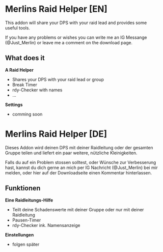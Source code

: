 Merlins Raid Helper [EN]
==================

This addon will share your DPS with your raid lead and provides some useful tools.

If you have any problems or wishes you can write me an IG Messange (@Just_Merlin) or leave me a comment on the download page. 

What does it
--------

**A Raid Helper**

 * Shares your DPS with your raid lead or group
 * Break Timer
 * rdy-Checker with names
 * ...

**Settings**

 * comming soon


Merlins Raid Helper [DE]
==================

Dieses Addon wird deinen DPS mit deiner Raidleitung oder der gesamten Gruppe teilen und liefert ein paar weitere, nützliche Kleinigkeiten. 

Falls du auf ein Problem stossen solltest, oder Wünsche zur Verbesserung hast, kannst du dich gerne an mich per IG Nachricht (@Just_Merlin) bei mir melden, oder hier auf der Downloadseite einen Kommentar hinterlassen. 

Funktionen
--------

**Eine Raidleitungs-Hilfe**

 * Teilt deine Schadenswerte mit deiner Gruppe oder nur mit deiner Raidleitung
 * Pausen-Timer
 * rdy-Checker ink. Namensanzeige 
 
**Einstellungen**

 * folgen später 

